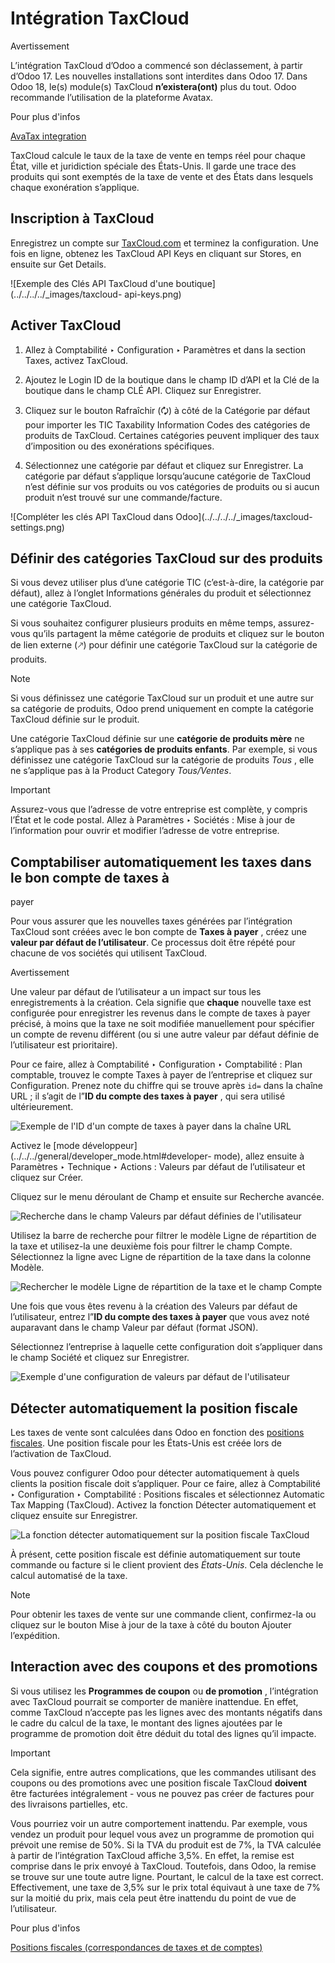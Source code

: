 # Intégration TaxCloud

Avertissement

L’intégration TaxCloud d’Odoo a commencé son déclassement, à partir d’Odoo 17.
Les nouvelles installations sont interdites dans Odoo 17. Dans Odoo 18, le(s)
module(s) TaxCloud **n’existera(ont)** plus du tout. Odoo recommande
l’utilisation de la plateforme Avatax.

Pour plus d'infos

[AvaTax integration](avatax.html)

TaxCloud calcule le taux de la taxe de vente en temps réel pour chaque État,
ville et juridiction spéciale des États-Unis. Il garde une trace des produits
qui sont exemptés de la taxe de vente et des États dans lesquels chaque
exonération s’applique.

## Inscription à TaxCloud

Enregistrez un compte sur [TaxCloud.com](https://taxcloud.com/register) et
terminez la configuration. Une fois en ligne, obtenez les TaxCloud API Keys en
cliquant sur Stores, en ensuite sur Get Details.

![Exemple des Clés API TaxCloud d'une boutique](../../../../_images/taxcloud-
api-keys.png)

## Activer TaxCloud

  1. Allez à Comptabilité ‣ Configuration ‣ Paramètres et dans la section Taxes, activez TaxCloud.

  2. Ajoutez le Login ID de la boutique dans le champ ID d’API et la Clé de la boutique dans le champ CLÉ API. Cliquez sur Enregistrer.

  3. Cliquez sur le bouton Rafraîchir (🗘) à côté de la Catégorie par défaut pour importer les TIC Taxability Information Codes des catégories de produits de TaxCloud. Certaines catégories peuvent impliquer des taux d’imposition ou des exonérations spécifiques.

  4. Sélectionnez une catégorie par défaut et cliquez sur Enregistrer. La catégorie par défaut s’applique lorsqu’aucune catégorie de TaxCloud n’est définie sur vos produits ou vos catégories de produits ou si aucun produit n’est trouvé sur une commande/facture.

![Compléter les clés API TaxCloud dans Odoo](../../../../_images/taxcloud-
settings.png)

## Définir des catégories TaxCloud sur des produits

Si vous devez utiliser plus d’une catégorie TIC (c’est-à-dire, la catégorie
par défaut), allez à l’onglet Informations générales du produit et
sélectionnez une catégorie TaxCloud.

Si vous souhaitez configurer plusieurs produits en même temps, assurez-vous
qu’ils partagent la même catégorie de produits et cliquez sur le bouton de
lien externe (🡕) pour définir une catégorie TaxCloud sur la catégorie de
produits.

Note

Si vous définissez une catégorie TaxCloud sur un produit et une autre sur sa
catégorie de produits, Odoo prend uniquement en compte la catégorie TaxCloud
définie sur le produit.

Une catégorie TaxCloud définie sur une **catégorie de produits mère** ne
s’applique pas à ses **catégories de produits enfants**. Par exemple, si vous
définissez une catégorie TaxCloud sur la catégorie de produits _Tous_ , elle
ne s’applique pas à la Product Category _Tous/Ventes_.

Important

Assurez-vous que l’adresse de votre entreprise est complète, y compris l’État
et le code postal. Allez à Paramètres ‣ Sociétés : Mise à jour de
l’information pour ouvrir et modifier l’adresse de votre entreprise.

## Comptabiliser automatiquement les taxes dans le bon compte de taxes à
payer

Pour vous assurer que les nouvelles taxes générées par l’intégration TaxCloud
sont créées avec le bon compte de **Taxes à payer** , créez une **valeur par
défaut de l’utilisateur**. Ce processus doit être répété pour chacune de vos
sociétés qui utilisent TaxCloud.

Avertissement

Une valeur par défaut de l’utilisateur a un impact sur tous les
enregistrements à la création. Cela signifie que **chaque** nouvelle taxe est
configurée pour enregistrer les revenus dans le compte de taxes à payer
précisé, à moins que la taxe ne soit modifiée manuellement pour spécifier un
compte de revenu différent (ou si une autre valeur par défaut définie de
l’utilisateur est prioritaire).

Pour ce faire, allez à Comptabilité ‣ Configuration ‣ Comptabilité : Plan
comptable, trouvez le compte Taxes à payer de l’entreprise et cliquez sur
Configuration. Prenez note du chiffre qui se trouve après `id=` dans la chaîne
URL ; il s’agit de l”**ID du compte des taxes à payer** , qui sera utilisé
ultérieurement.

![Exemple de l'ID d'un compte de taxes à payer dans la chaîne
URL](../../../../_images/tax-payable-id.png)

Activez le [mode développeur](../../../general/developer_mode.html#developer-
mode), allez ensuite à Paramètres ‣ Technique ‣ Actions : Valeurs par défaut
de l’utilisateur et cliquez sur Créer.

Cliquez sur le menu déroulant de Champ et ensuite sur Recherche avancée.

![Recherche dans le champ Valeurs par défaut définies de
l'utilisateur](../../../../_images/user-defaults-search-more.png)

Utilisez la barre de recherche pour filtrer le modèle Ligne de répartition de
la taxe et utilisez-la une deuxième fois pour filtrer le champ Compte.
Sélectionnez la ligne avec Ligne de répartition de la taxe dans la colonne
Modèle.

![Rechercher le modèle Ligne de répartition de la taxe et le champ
Compte](../../../../_images/user-defaults-search-filters.png)

Une fois que vous êtes revenu à la création des Valeurs par défaut de
l’utilisateur, entrez l”**ID du compte des taxes à payer** que vous avez noté
auparavant dans le champ Valeur par défaut (format JSON).

Sélectionnez l’entreprise à laquelle cette configuration doit s’appliquer dans
le champ Société et cliquez sur Enregistrer.

![Exemple d'une configuration de valeurs par défaut de
l'utilisateur](../../../../_images/user-defaults-complete-configuration.png)

## Détecter automatiquement la position fiscale

Les taxes de vente sont calculées dans Odoo en fonction des [positions
fiscales](fiscal_positions.html). Une position fiscale pour les États-Unis est
créée lors de l’activation de TaxCloud.

Vous pouvez configurer Odoo pour détecter automatiquement à quels clients la
position fiscale doit s’appliquer. Pour ce faire, allez à Comptabilité ‣
Configuration ‣ Comptabilité : Positions fiscales et sélectionnez Automatic
Tax Mapping (TaxCloud). Activez la fonction Détecter automatiquement et
cliquez ensuite sur Enregistrer.

![La fonction détecter automatiquement sur la position fiscale
TaxCloud](../../../../_images/fiscal-position-detect.png)

À présent, cette position fiscale est définie automatiquement sur toute
commande ou facture si le client provient des _États-Unis_. Cela déclenche le
calcul automatisé de la taxe.

Note

Pour obtenir les taxes de vente sur une commande client, confirmez-la ou
cliquez sur le bouton Mise à jour de la taxe à côté du bouton Ajouter
l’expédition.

## Interaction avec des coupons et des promotions

Si vous utilisez les **Programmes de coupon** ou **de promotion** ,
l’intégration avec TaxCloud pourrait se comporter de manière inattendue. En
effet, comme TaxCloud n’accepte pas les lignes avec des montants négatifs dans
le cadre du calcul de la taxe, le montant des lignes ajoutées par le programme
de promotion doit être déduit du total des lignes qu’il impacte.

Important

Cela signifie, entre autres complications, que les commandes utilisant des
coupons ou des promotions avec une position fiscale TaxCloud **doivent** être
facturées intégralement - vous ne pouvez pas créer de factures pour des
livraisons partielles, etc.

Vous pourriez voir un autre comportement inattendu. Par exemple, vous vendez
un produit pour lequel vous avez un programme de promotion qui prévoit une
remise de 50%. Si la TVA du produit est de 7%, la TVA calculée à partir de
l’intégration TaxCloud affiche 3,5%. En effet, la remise est comprise dans le
prix envoyé à TaxCloud. Toutefois, dans Odoo, la remise se trouve sur une
toute autre ligne. Pourtant, le calcul de la taxe est correct. Effectivement,
une taxe de 3,5% sur le prix total équivaut à une taxe de 7% sur la moitié du
prix, mais cela peut être inattendu du point de vue de l’utilisateur.

Pour plus d'infos

[Positions fiscales (correspondances de taxes et de
comptes)](fiscal_positions.html)

